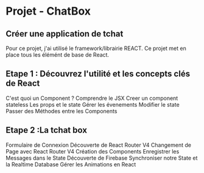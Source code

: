 # Projet - ChatBox 

## Créer une application de tchat

Pour ce projet, j'ai utilisé le framework/librairie REACT. Ce projet met en place tous les élémént de base de React. 

## Etape 1 : Découvrez l'utilité et les concepts clés de React
C'est quoi un Component ?
Comprendre le JSX
Creer un component stateless
Les props et le state
Gérer les évenements
Modifier le state
Passer des Méthodes entre les Components

## Etape 2 :La tchat box

Formulaire de Connexion
 Découverte de React Router V4
 Changement de Page avec React Router V4
 Création des Components
 Enregistrer les Messages dans le State
Découverte de Firebase
Synchroniser notre State et la Realtime Database
 Gérer les Animations en React
